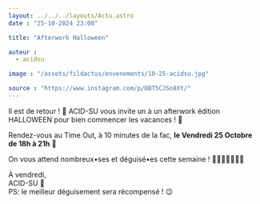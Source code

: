 ```yaml
---
layout: ../../../layouts/Actu.astro
date : "25-10-2024 23:00"

title: "Afterwork Halloween"

auteur :
  - acidsu

image : "/assets/fildactus/envenements/10-25-acidsu.jpg"

source : "https://www.instagram.com/p/DBT5CJSo8Xt/"
---
```


Il est de retour ! 🎉 ACID-SU vous invite un à un afterwork édition HALLOWEEN pour bien commencer les vacances ! 🎃

Rendez-vous au Time Out, à 10 minutes de la fac, __le Vendredi 25 Octobre de 18h à 21h__ 🍻

On vous attend nombreux•ses et déguisé•es cette semaine ! 🧛🏼🧝🏾‍♂️🧟‍♀️

À vendredi,  
ACID-SU 🧪  
PS: le meilleur déguisement sera récompensé ! 😉